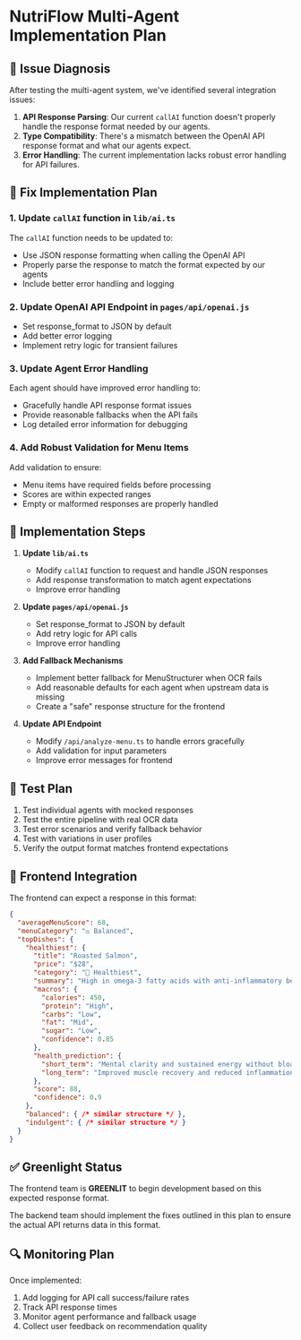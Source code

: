 # NutriFlow Multi-Agent Implementation Plan

## 🧩 Issue Diagnosis

After testing the multi-agent system, we've identified several integration issues:

1. **API Response Parsing**: Our current `callAI` function doesn't properly handle the response format needed by our agents.
2. **Type Compatibility**: There's a mismatch between the OpenAI API response format and what our agents expect.
3. **Error Handling**: The current implementation lacks robust error handling for API failures.

## 🔧 Fix Implementation Plan

### 1. Update `callAI` function in `lib/ai.ts`

The `callAI` function needs to be updated to:
- Use JSON response formatting when calling the OpenAI API
- Properly parse the response to match the format expected by our agents
- Include better error handling and logging

### 2. Update OpenAI API Endpoint in `pages/api/openai.js`

- Set response_format to JSON by default
- Add better error logging
- Implement retry logic for transient failures

### 3. Update Agent Error Handling

Each agent should have improved error handling to:
- Gracefully handle API response format issues
- Provide reasonable fallbacks when the API fails
- Log detailed error information for debugging

### 4. Add Robust Validation for Menu Items

Add validation to ensure:
- Menu items have required fields before processing
- Scores are within expected ranges
- Empty or malformed responses are properly handled

## 🔄 Implementation Steps

1. **Update `lib/ai.ts`**
   - Modify `callAI` function to request and handle JSON responses
   - Add response transformation to match agent expectations
   - Improve error handling

2. **Update `pages/api/openai.js`**
   - Set response_format to JSON by default
   - Add retry logic for API calls
   - Improve error handling

3. **Add Fallback Mechanisms**
   - Implement better fallback for MenuStructurer when OCR fails
   - Add reasonable defaults for each agent when upstream data is missing
   - Create a "safe" response structure for the frontend

4. **Update API Endpoint**
   - Modify `/api/analyze-menu.ts` to handle errors gracefully
   - Add validation for input parameters
   - Improve error messages for frontend

## 📝 Test Plan

1. Test individual agents with mocked responses
2. Test the entire pipeline with real OCR data
3. Test error scenarios and verify fallback behavior
4. Test with variations in user profiles
5. Verify the output format matches frontend expectations

## 🚀 Frontend Integration

The frontend can expect a response in this format:

```json
{
  "averageMenuScore": 68,
  "menuCategory": "⚖️ Balanced",
  "topDishes": {
    "healthiest": {
      "title": "Roasted Salmon",
      "price": "$28",
      "category": "🥗 Healthiest",
      "summary": "High in omega-3 fatty acids with anti-inflammatory benefits. Supports protein needs for muscle recovery.",
      "macros": {
        "calories": 450,
        "protein": "High",
        "carbs": "Low",
        "fat": "Mid",
        "sugar": "Low",
        "confidence": 0.85
      },
      "health_prediction": {
        "short_term": "Mental clarity and sustained energy without bloating.",
        "long_term": "Improved muscle recovery and reduced inflammation."
      },
      "score": 88,
      "confidence": 0.9
    },
    "balanced": { /* similar structure */ },
    "indulgent": { /* similar structure */ }
  }
}
```

## ✅ Greenlight Status

The frontend team is **GREENLIT** to begin development based on this expected response format.

The backend team should implement the fixes outlined in this plan to ensure the actual API returns data in this format.

## 🔍 Monitoring Plan

Once implemented:
1. Add logging for API call success/failure rates
2. Track API response times
3. Monitor agent performance and fallback usage
4. Collect user feedback on recommendation quality 